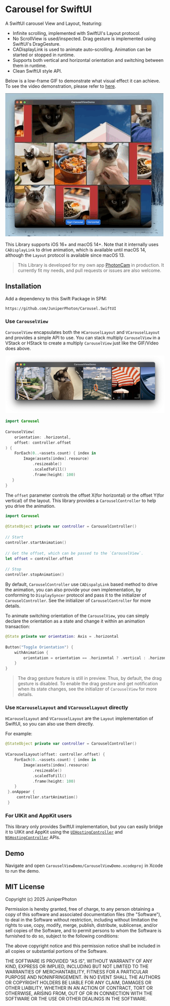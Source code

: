 # Carousel for SwiftUI

A SwiftUI carousel View and Layout, featuring:

- Infinite scrolling, implemented with SwiftUI's Layout protocol.
- No ScrollView is used/inspected. Drag gesture is implemented using SwiftUI's DragGesture.
- CADisplayLink is used to animate auto-scrolling. Animation can be started or stopped in runtime.
- Supports both vertical and horizontal orientation and switching between them in runtime.
- Clean SwiftUI style API.

Below is a low-frame GIF to demonstrate what visual effect it can achieve. To see the video demonstration, please refer to [here](https://github.com/JuniperPhoton/Carousel.SwiftUI/blob/main/Docs/carousel.mov).

![](./Docs/carousel.gif)

This Library supports iOS 16+ and macOS 14+. Note that it internally uses `CADisplayLink` to drive animation, which is available until macOS 14, although the `Layout` protocol is available since macOS 13.

> This Library is developed for my own app [PhotonCam](https://juniperphoton.dev/photoncam/) in production. It currently fit my needs, and pull requests or issues are also welcome.

## Installation

Add a dependency to this Swift Package in SPM:

```
https://github.com/JuniperPhoton/Carousel.SwiftUI
```

### Use `CarouselView`

`CarouselView` encapsulates both the `HCarouselLayout` and `VCarouselLayout` and provides a simple API to use. You can stack multiply `CarouselView` in a VStack or HStack to create a multiply `CarouselView` just like the GIF/Video does above.

![](./Docs/carousel.png)

```swift
import Carousel

CarouselView(
    orientation: .horizontal,
    offset: controller.offset
) {
    ForEach(0..<assets.count) { index in
        Image(assets[index].resource)
            .resizeable()
            .scaledToFill()
            .frame(height: 100)
   }
}
```

The `offset` parameter controls the offset X(for horizontal) or the offset Y(for vertical) of the layout. This library provides a `CarouselController` to help you drive the animation.

```swift
import Carousel

@StateObject private var controller = CarouselController()

// Start
controller.startAnimation()

// Get the offset, which can be passed to the `CarouselView`.
let offset = controller.offset

// Stop
controller.stopAnimation()
```

By default, `CarouselController` use `CADispalyLink` based method to drive the animation, you can also provide your own implementation, by conforming to `DisplaySyncer` protocol and pass it to the initializer of `CarouselController`. See the initializer of `CarouselController` for more details.

To animate switching orientation of the `CarouselView`, you can simply declare the orientation as a state and change it within an animation transaction:

```swift
@State private var orientation: Axis = .horizontal

Button("Toggle Orientation") {
    withAnimation {
        orientation = orientation == .horizontal ? .vertical : .horizontal
    }
}
```

> The drag gesture feature is still in preview. Thus, by default, the drag gesture is disabled. To enable the drag gesture and get notification when its state changes, see the initializer of `CarouselView` for more details. 

### Use `HCarouselLayout` and `VCarouselLayout` directly

`HCarouselLayout` and `VCarouselLayout` are the `Layout` implementation of SwiftUI, so you can also use them directly. 

For example:

```swift
@StateObject private var controller = CarouselController()

VCarouselLayout(offset: controller.offset) {
    ForEach(0..<assets.count) { index in
        Image(assets[index].resource)
            .resizeable()
            .scaledToFill()
            .frame(height: 100)
    }
 }.onAppear {
     controller.startAnimation()
 }
 ```

### For UIKit and AppKit users

This library only provides SwiftUI implementation, but you can easily bridge it to UIKit and AppKit using the [`UIHostingController`](https://developer.apple.com/documentation/swiftui/uihostingcontroller) and [`NSHostingController`](https://developer.apple.com/documentation/swiftui/nshostingcontroller) APIs.

## Demo

Navigate and open `CarouselViewDemo/CarouselViewDemo.xcodeproj` in Xcode to run the demo.

## MIT License

Copyright (c) 2025 JuniperPhoton

Permission is hereby granted, free of charge, to any person obtaining a copy
of this software and associated documentation files (the "Software"), to deal
in the Software without restriction, including without limitation the rights
to use, copy, modify, merge, publish, distribute, sublicense, and/or sell
copies of the Software, and to permit persons to whom the Software is
furnished to do so, subject to the following conditions:

The above copyright notice and this permission notice shall be included in all
copies or substantial portions of the Software.

THE SOFTWARE IS PROVIDED "AS IS", WITHOUT WARRANTY OF ANY KIND, EXPRESS OR
IMPLIED, INCLUDING BUT NOT LIMITED TO THE WARRANTIES OF MERCHANTABILITY,
FITNESS FOR A PARTICULAR PURPOSE AND NONINFRINGEMENT. IN NO EVENT SHALL THE
AUTHORS OR COPYRIGHT HOLDERS BE LIABLE FOR ANY CLAIM, DAMAGES OR OTHER
LIABILITY, WHETHER IN AN ACTION OF CONTRACT, TORT OR OTHERWISE, ARISING FROM,
OUT OF OR IN CONNECTION WITH THE SOFTWARE OR THE USE OR OTHER DEALINGS IN THE
SOFTWARE.
